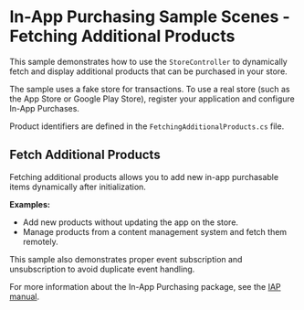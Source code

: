# In-App Purchasing Sample Scenes - Fetching Additional Products

This sample demonstrates how to use the `StoreController` to dynamically fetch
and display additional products that can be purchased in your store.

The sample uses a fake store for transactions.
To use a real store (such as the App Store or Google Play Store), register your application and configure In-App Purchases.

Product identifiers are defined in the `FetchingAdditionalProducts.cs` file.

## Fetch Additional Products

Fetching additional products allows you to add new in-app purchasable items dynamically after initialization.

**Examples:**
- Add new products without updating the app on the store.
- Manage products from a content management system and fetch them remotely.

This sample also demonstrates proper event subscription and unsubscription to avoid duplicate event handling.

For more information about the In-App Purchasing package, see the [IAP manual](https://docs.unity.com/ugs/en-us/manual/iap/manual/overview).
